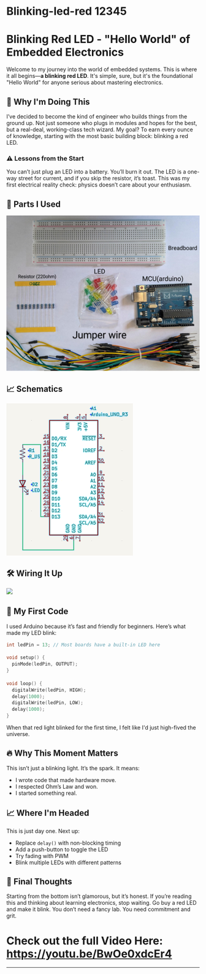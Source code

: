 # Blinking-led-red  12345
# Blinking Red LED - "Hello World" of Embedded Electronics

Welcome to my journey into the world of embedded systems. This is where it all begins—**a blinking red LED**. It's simple, sure, but it's the foundational "Hello World" for anyone serious about mastering electronics.

## 🧭 Why I'm Doing This

I’ve decided to become the kind of engineer who builds things from the ground up. Not just someone who plugs in modules and hopes for the best, but a real-deal, working-class tech wizard. My goal? To earn every ounce of knowledge, starting with the most basic building block: blinking a red LED.

### ⚠️ Lessons from the Start
You can’t just plug an LED into a battery. You’ll burn it out. The LED is a one-way street for current, and if you skip the resistor, it’s toast. This was my first electrical reality check: physics doesn’t care about your enthusiasm.

## 🔩 Parts I Used
![](Componentsparts.png)

## 📈 Schematics

![](Schematics.png)

## 🛠️ Wiring It Up


![](ComponentsAssembly.gif)


## 🧠 My First Code
I used Arduino because it’s fast and friendly for beginners. Here’s what made my LED blink:
```cpp
int ledPin = 13; // Most boards have a built-in LED here

void setup() {
  pinMode(ledPin, OUTPUT);
}

void loop() {
  digitalWrite(ledPin, HIGH);
  delay(1000);
  digitalWrite(ledPin, LOW);
  delay(1000);
}
```

When that red light blinked for the first time, I felt like I'd just high-fived the universe.

## 🔥 Why This Moment Matters
This isn’t just a blinking light. It’s the spark. It means:
- I wrote code that made hardware move.
- I respected Ohm’s Law and won.
- I started something real.

## 📈 Where I'm Headed
This is just day one. Next up:
- Replace `delay()` with non-blocking timing
- Add a push-button to toggle the LED
- Try fading with PWM
- Blink multiple LEDs with different patterns

## 💬 Final Thoughts
Starting from the bottom isn’t glamorous, but it’s honest. If you’re reading this and thinking about learning electronics, stop waiting. Go buy a red LED and make it blink. You don’t need a fancy lab. You need commitment and grit.

# Check out the full Video Here: https://youtu.be/BwOe0xdcEr4
---
